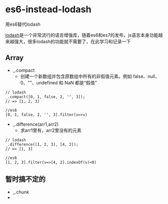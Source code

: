 # es6-instead-lodash
用es6替代lodash


[lodash](http://lodashjs.com/docs/)是一个非常流行的语言增强库，随着es6和es7的发布，js语言本身功能越来越强大，很多lodash的功能就不需要了，在此学习和记录一下


## Array

* _.compact
    - 创建一个新数组并包含原数组中所有的非假值元素。例如 false、null、 0、""、undefined 和 NaN 都是“假值”

```
// lodash
_.compact([0, 1, false, 2, '', 3]);
// => [1, 2, 3]

//es6
[0, 1, false, 2, '', 3].filter(v=>v)

```

* _.difference(arr1,arr2)
    - 求arr1里有，arr2里没有的元素

```
// lodash
_.difference([1, 2, 3], [4, 2]);
// => [1, 3]

//es6
[1, 2, 3].filter(v=>[4, 2].indexOf(v)<0)

```











## 暂时搞不定的

* _.chunk
* 
